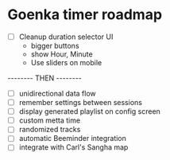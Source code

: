 # Goenka timer roadmap

- [ ] Cleanup duration selector UI
  - bigger buttons
  - show Hour, Minute
  - Use sliders on mobile

-------- THEN --------

- [ ] unidirectional data flow
- [ ] remember settings between sessions
- [ ] display generated playlist on config screen
- [ ] custom metta time
- [ ] randomized tracks
- [ ] automatic Beeminder integration
- [ ] integrate with Carl's Sangha map
